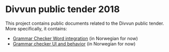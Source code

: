 # Divvun public tender 2018

This project contains public documents related to the Divvun public tender. More specifically, it contains:

* [Grammar Checker Word integration](Word-integrering.md) (in Norwegian for now)
* [Grammar checker UI and behavior](Spesifikasjon.md) (in Norwegian for now)
